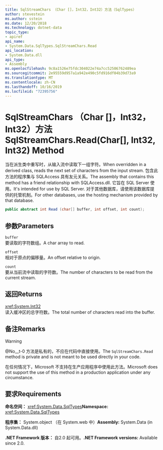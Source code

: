 ```yaml
---
title: SqlStreamChars （Char []，Int32，Int32）方法（SqlTypes）
author: stevestein
ms.author: sstein
ms.date: 12/20/2018
ms.technology: dotnet-data
topic_type:
- apiref
api_name:
- System.Data.SqlTypes.SqlStreamChars.Read
api_location:
- System.Data.dll
api_type:
- Assembly
ms.openlocfilehash: 9c8a1526e75fdc304022e74a7cc52506762489ea
ms.sourcegitcommit: 2e95559d957a1a942e490c5fd916df04b39d73a9
ms.translationtype: MT
ms.contentlocale: zh-CN
ms.lasthandoff: 10/16/2019
ms.locfileid: "72395756"
---
```

# <a name="sqlstreamcharsreadchar-int32-int32-method"></a><span data-ttu-id="00c37-102">SqlStreamChars （Char []，Int32，Int32）方法</span><span class="sxs-lookup"><span data-stu-id="00c37-102">SqlStreamChars.Read(Char[], Int32, Int32) Method</span></span>

<span data-ttu-id="00c37-103">当在派生类中重写时，从输入流中读取下一组字符。</span><span class="sxs-lookup"><span data-stu-id="00c37-103">When overridden in a derived class, reads the next set of characters from the input stream.</span></span> <span data-ttu-id="00c37-104">包含此方法的程序集与 SQLAccess 具有友元关系。</span><span class="sxs-lookup"><span data-stu-id="00c37-104">The assembly that contains this method has a friend relationship with SQLAccess.dll.</span></span> <span data-ttu-id="00c37-105">它旨在 SQL Server 使用。</span><span class="sxs-lookup"><span data-stu-id="00c37-105">It's intended for use by SQL Server.</span></span> <span data-ttu-id="00c37-106">对于其他数据库，请使用该数据库提供的托管机制。</span><span class="sxs-lookup"><span data-stu-id="00c37-106">For other databases, use the hosting mechanism provided by that database.</span></span>

```csharp
public abstract int Read (char[] buffer, int offset, int count);
```

## <a name="parameters"></a><span data-ttu-id="00c37-107">参数</span><span class="sxs-lookup"><span data-stu-id="00c37-107">Parameters</span></span>

`buffer`\
<span data-ttu-id="00c37-108">要读取的字符数组。</span><span class="sxs-lookup"><span data-stu-id="00c37-108">A char array to read.</span></span>

`offset`\
<span data-ttu-id="00c37-109">相对于原点的偏移量。</span><span class="sxs-lookup"><span data-stu-id="00c37-109">An offset relative to origin.</span></span>

`count`\
<span data-ttu-id="00c37-110">要从当前流中读取的字符数。</span><span class="sxs-lookup"><span data-stu-id="00c37-110">The number of characters to be read from the current stream.</span></span>

## <a name="returns"></a><span data-ttu-id="00c37-111">返回</span><span class="sxs-lookup"><span data-stu-id="00c37-111">Returns</span></span>

<xref:System.Int32>\
<span data-ttu-id="00c37-112">读入缓冲区的总字符数。</span><span class="sxs-lookup"><span data-stu-id="00c37-112">The total number of characters read into the buffer.</span></span>

## <a name="remarks"></a><span data-ttu-id="00c37-113">备注</span><span class="sxs-lookup"><span data-stu-id="00c37-113">Remarks</span></span>

> [!WARNING]
> <span data-ttu-id="00c37-114">@No__t-0 方法是私有的，不应在代码中直接使用。</span><span class="sxs-lookup"><span data-stu-id="00c37-114">The `SqlStreamChars.Read` method is private and is not meant to be used directly in your code.</span></span>
>
> <span data-ttu-id="00c37-115">在任何情况下，Microsoft 不支持在生产应用程序中使用此方法。</span><span class="sxs-lookup"><span data-stu-id="00c37-115">Microsoft does not support the use of this method in a production application under any circumstance.</span></span>

## <a name="requirements"></a><span data-ttu-id="00c37-116">要求</span><span class="sxs-lookup"><span data-stu-id="00c37-116">Requirements</span></span>

<span data-ttu-id="00c37-117">**命名空间：** <xref:System.Data.SqlTypes></span><span class="sxs-lookup"><span data-stu-id="00c37-117">**Namespace:** <xref:System.Data.SqlTypes></span></span>

<span data-ttu-id="00c37-118">**程序集：** System.object （在 System.web 中）</span><span class="sxs-lookup"><span data-stu-id="00c37-118">**Assembly:** System.Data (in System.Data.dll)</span></span>

<span data-ttu-id="00c37-119">**.NET Framework 版本：** 自2.0 起可用。</span><span class="sxs-lookup"><span data-stu-id="00c37-119">**.NET Framework versions:** Available since 2.0.</span></span>
